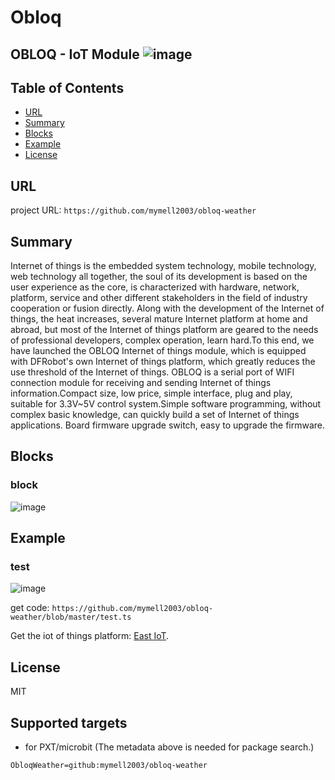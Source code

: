 # Obloq

OBLOQ - IoT Module
![image](http://wiki.dfrobot.com.cn/images/thumb/b/bc/TEL0118.jpg/300px-TEL0118.jpg)
---------------------------------------------------------

## Table of Contents

* [URL](#url)
* [Summary](#summary)
* [Blocks](#blocks)
* [Example](#example)
* [License](#license)

## URL
project URL: ```https://github.com/mymell2003/obloq-weather```

## Summary
Internet of things is the embedded system technology, mobile technology, web technology all together, the soul of its development is based on the user experience as the core, is characterized with hardware, network, platform, service and other different stakeholders in the field of industry cooperation or fusion directly.
Along with the development of the Internet of things, the heat increases, several mature Internet platform at home and abroad, but most of the Internet of things platform are geared to the needs of professional developers, complex operation, learn hard.To this end, we have launched the OBLOQ Internet of things module, which is equipped with DFRobot's own Internet of things platform, which greatly reduces the use threshold of the Internet of things.
OBLOQ is a serial port of WIFI connection module for receiving and sending Internet of things information.Compact size, low price, simple interface, plug and play, suitable for 3.3V~5V control system.Simple software programming, without complex basic knowledge, can quickly build a set of Internet of things applications.
Board firmware upgrade switch, easy to upgrade the firmware.

## Blocks

### block
![image](https://github.com/mymell2003/obloq-weather/blob/master/image/block.png)


## Example

### test
![image](https://github.com/mymell2003/obloq-weather/blob/master/image/test.png)

get code: ```https://github.com/mymell2003/obloq-weather/blob/master/test.ts```

Get the iot of things platform: [East IoT](http://iot.dfrobot.com.cn/).

## License

MIT

## Supported targets

* for PXT/microbit
(The metadata above is needed for package search.)
```package
ObloqWeather=github:mymell2003/obloq-weather
```
